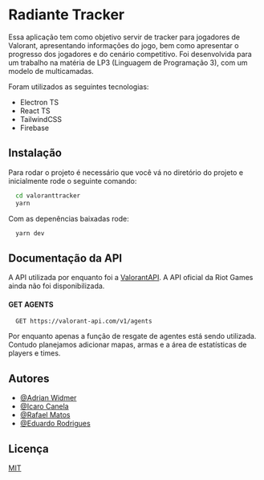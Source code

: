 
# Radiante Tracker

Essa aplicação tem como objetivo servir de tracker para jogadores de Valorant, apresentando informações do jogo, bem como apresentar o progresso dos jogadores e do cenário competitivo. Foi desenvolvida para um trabalho na matéria de LP3 (Linguagem de Programação 3), com um modelo de multicamadas. 

Foram utilizados as seguintes tecnologias:
- Electron TS
- React TS
- TailwindCSS
- Firebase

## Instalação

Para rodar o projeto é necessário que você vá no diretório do projeto e inicialmente rode o seguinte comando:

```bash
  cd valoranttracker
  yarn 
```
Com as depenências baixadas rode:

```bash
  yarn dev
```
    
## Documentação da API

A API utilizada por enquanto foi a [ValorantAPI](https://valorant-api.com/). A API oficial da Riot Games ainda não foi disponibilizada.

#### GET AGENTS

```http
  GET https://valorant-api.com/v1/agents
```

Por enquanto apenas a função de resgate de agentes está sendo utilizada. Contudo planejamos adicionar mapas, armas e a área de estatísticas de players e times.


## Autores

- [@Adrian Widmer](https://github.com/Awi-24)
- [@Icaro Canela]()
- [@Rafael Matos]()
- [@Eduardo Rodrigues]()


## Licença

[MIT](https://choosealicense.com/licenses/mit/)

